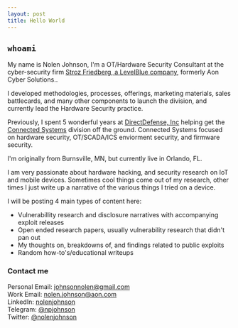 ```yaml
---
layout: post
title: Hello World
---
```


## `whoami`

My name is Nolen Johnson, I'm a OT/Hardware Security Consultant at the cyber-security firm [Stroz Friedberg, a LevelBlue company](https://levelblue.com/consulting-and-professional-services), formerly Aon Cyber Solutions..

I developed methodologies, processes, offerings, marketing materials, sales battlecards, and many other components to launch the division, and currently lead the Hardware Security practice.

Previously, I spent 5 wonderful years at [DirectDefense, Inc](https://www.directdefense.com/) helping get the [Connected Systems](https://www.directdefense.com/services/connected-systems/) division off the ground. Connected Systems focused on hardware security, OT/SCADA/ICS enviorment security, and firmware security.

I'm originally from Burnsville, MN, but currently live in Orlando, FL.

I am very passionate about hardware hacking, and security research on IoT and mobile devices. Sometimes cool things come out of my research, other times I just write up a narrative of the various things I tried on a device.

I will be posting 4 main types of content here:

* Vulnerabillity research and disclosure narratives with accompanying exploit releases
* Open ended research papers, usually vulnerability research that didn't pan out
* My thoughts on, breakdowns of, and findings related to public exploits
* Random how-to's/educational writeups

### Contact me

Personal Email: [johnsonnolen@gmail.com](mailto:johnsonnolen@gmail.com)<br/>
Work Email: [nolen.johnson@aon.com](mailto:nolen.johnson@aon.com)<br/>LinkedIn: [nolenjohnson](https://www.linkedin.com/in/nolenjohnson/)<br/>Telegram: [@npjohnson](https://telegram.me/npjohnson)<br/>
Twitter: [@nolenjohnson](https://twitter.com/nolenjohnson)<br/>
